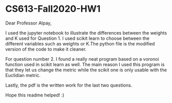 # CS613-Fall2020-HW1

Dear Professor Alpay,

I used the jupyter notebook to illustrate the differences between the weights and K used for Question 1. I used scikit learn to choose between the different variables such as weights or K.The python file is the modified version of the code to make it cleaner.

For question number 2. I found a really neat program based on a voronoi function used in scikit learn as well. The main reason I used this program is that they let us change the metric while the scikit one is only usable with the Euclidian metric.

Lastly, the pdf is the written work for the last two questions.

Hope this readme helped! :)
